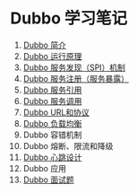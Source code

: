 # Dubbo 学习笔记

1. [Dubbo 简介](https://github.com/HomanLiang/study-demo/blob/main/dubbo-demo/document/chapter01.md)
2. [Dubbo 运行原理](https://github.com/HomanLiang/study-demo/blob/main/dubbo-demo/document/chapter02.md)
3. [Dubbo 服务发现（SPI）机制](https://github.com/HomanLiang/study-demo/blob/main/dubbo-demo/document/chapter03.md)
4. [Dubbo 服务注册（服务暴露）](https://github.com/HomanLiang/study-demo/blob/main/dubbo-demo/document/chapter04.md)
5. [Dubbo 服务引用](https://github.com/HomanLiang/study-demo/blob/main/dubbo-demo/document/chapter05.md)
6. [Dubbo 服务调用](https://github.com/HomanLiang/study-demo/blob/main/dubbo-demo/document/chapter06.md)
7. [Dubbo URL和协议](https://github.com/HomanLiang/study-demo/blob/main/dubbo-demo/document/chapter07.md)
8. [Dubbo 负载均衡](https://github.com/HomanLiang/study-demo/blob/main/dubbo-demo/document/chapter08.md)
9. Dubbo 容错机制
10. Dubbo 熔断、限流和降级
11. [Dubbo 心跳设计](https://github.com/HomanLiang/study-demo/blob/main/dubbo-demo/document/chapter11.md)
12. Dubbo 应用
13. [Dubbo 面试题](https://github.com/HomanLiang/study-demo/blob/main/dubbo-demo/document/chapter13.md)
